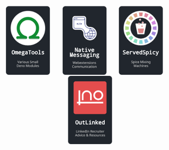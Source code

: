 
<br>

<div align = center>

[<img
    width = 120
    src = 'Assets/OmegaTools.png'
/>][OmegaTools]       
[<img
    width = 120
    src = 'Assets/NativeMessaging.png'
/>][NativeMessaging]       
[<img
    width = 120
    src = 'Assets/ServedSpicy.png'
/>][ServedSpicy]       
[<img
    width = 120
    src = 'Assets/OutLinked.png'
/>][OutLinked]

</div>

<br>


<!----------------------------------------------------------------------------->

[NativeMessaging]: https://github.com/NativeMessaging
[ServedSpicy]: https://github.com/ServedSpicy
[OmegaTools]: https://github.com/OmegaTools
[OutLinked]: https://github.com/OutLinked
